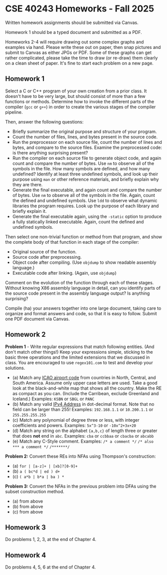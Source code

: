 # CSE 40243 Homeworks - Fall 2025

Written homework assignments should be submitted via Canvas.

Homework 1 should be a typed document and submitted as a PDF.

Homeworks 2-4 will require drawing out some complex graphs and examples via hand.
Please write these out on paper, then snap pictures and submit to Canvas
as either JPGs or PDF.  Some of these graphs can get rather complicated,
please take the time to draw (or re-draw) them clearly on a clean sheet of paper.
It's fine to start each problem on a new page.

## Homework 1

Select a C or C++ program of your own
creation from a prior class.  It doesn't have to be very large,
but should consist of more than a few functions or methods.
Determine how to invoke the
different parts of the compiler (`gcc` or `g++`) in order
to create the various stages of the compiler pipeline.

Then, answer the following questions:
- Briefly summarize the original purpose and structure of your program.
- Count the number of files, lines, and bytes present in the source code.
- Run the preprocessor on each source file, count the number of lines and bytes, and compare to the source files.  Examine the preprocessed code: is there anything surprising present?
- Run the compiler on each source file to generate object code, and again count and compare the number of bytes.  Use `nm` to observe all of the symbols in the file.  How many symbols are defined, and how many undefined?  Identify at least three undefined symbols, and look up their purpose using `man` or other reference materials, and briefly explain why they are there.
- Generate the final executable, and again count and compare the number of bytes.  Use `nm` to observe all of the symbols in the file.  Again, count the defined and undefined symbols.  Use `ldd` to observe what dynamic libraries the program requires.  Look up the purpose of each library and briefly explain it.
- Generate the final executable again, using the `-static` option to produce a fully statically linked executable.  Again, count the defined and undefined symbols.

Then select one non-trivial function or method from that program,
and show the complete body of that function in each stage of
the compiler:

- Original source of the function.
- Source code after preprocessing.
- Object code after compiling. (Use `objdump` to show readable assembly language.)
- Executable code after linking. (Again, use `objdump`)

Comment on the evolution of the function through each of these stages.
Without knowing X86 assembly language in detail, can you identify parts
of the source code present in the assembly language output?
Is anything surprising?

Compile (ha) your answers together into one large document, taking care
to organize and format answers and code, so that it is easy to follow.
Submit one PDF document via Canvas.

## Homework 2

**Problem 1** - Write regular expressions that match following entities.  (And don't match other things!)  Keep your expressions simple, sticking to the basic three operations and the limited extensions that we discussed in class.  You are encouraged to use `regex101.com` to test and develop your solutions.

- (a) Match any [ICAO airport code](https://en.wikipedia.org/wiki/ICAO_airport_code    
) from countries in North, Central, and South America.  Assume only upper case letters are used.  Take a good look at the black-and-white map that shows all the country.  Make the RE as compact as you can.  (Include the Carribean, exclude Greenland and Iceland.)
  Examples: `KSBN` or `SBGL` or `PANC`
- (b) Match any valid [IPv4 Address](https://en.wikipedia.org/wiki/Internet_Protocol_version_4) in dot-decimal format.  Note that no field can be larger than 255!
  Examples: `192.168.1.1` or `10.200.1.1` or `255.255.255.255`
- (c) Match any polynomial of degree three or less, with integer coefficients and powers.
  Examples: `5x^3-10` or `-10x^2+3x+20`
- (d) Match any string on the alphabet `{a,b,c}` of length three or greater that does **not** end in `abc`.
  Examples: `cba` or `ccbbaa` or `cbacba` or `abcabb`
- (e) Match any C-Style comment.
  Examples: `/* a comment */` `/* also *** a comment */` `/*******/`

**Problem 2:** Convert these REs into NFAs using Thompson's construction:

- (a) `for | [a-z]+ | [xb]?[0-9]+`
- (b) `a ( bc*d | ed ) d+`
- (c) `( a*b | b*a | ba ) *`

**Problem 3:** Convert the NFAs in the previous problem into DFAs using the subset construction method.

- (a) from above
- (b) from above
- (c) from above

## Homework 3
  
Do problems 1, 2, 3, at the end of Chapter 4.

## Homework 4

Do problems 4, 5, 6 at the end of Chapter 4.

